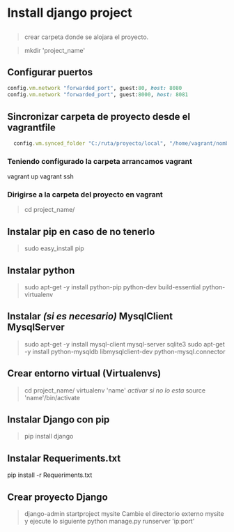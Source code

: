 
# Install django project

##
>crear carpeta donde se alojara el proyecto.

>mkdir 'project_name'

## Configurar puertos
```ruby
config.vm.network "forwarded_port", guest:80, host: 8080
config.vm.network "forwarded_port", guest:8000, host: 8081
```

## Sincronizar carpeta de proyecto desde el vagrantfile
```ruby
  config.vm.synced_folder "C:/ruta/proyecto/local", "/home/vagrant/nombre_carpeta_proyecto"
```
### Teniendo configurado la carpeta arrancamos vagrant
vagrant up
vagrant ssh

### Dirigirse a la carpeta del proyecto en vagrant
>cd project_name/

## Instalar pip en caso de no tenerlo
> sudo easy_install pip

## Instalar python
> sudo apt-get -y install python-pip python-dev build-essential python-virtualenv

## Instalar *(si es necesario)* MysqlClient MysqlServer
> sudo apt-get -y install mysql-client mysql-server sqlite3
> sudo apt-get -y install python-mysqldb libmysqlclient-dev python-mysql.connector

## Crear entorno virtual (Virtualenvs)
>cd project_name/
>virtualenv 'name'
*activar si no lo esta*
>source 'name'/bin/activate

## Instalar Django con pip
>pip install django

## Instalar Requeriments.txt
pip install -r Requeriments.txt

## Crear proyecto Django
>django-admin startproject mysite
Cambie el directorio externo mysite y ejecute lo siguiente
> python manage.py runserver 'ip:port'


